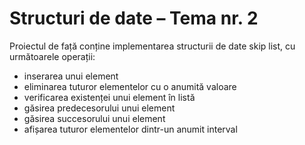 # Structuri de date – Tema nr. 2

Proiectul de față conține implementarea structurii de date skip list, cu următoarele operații:
- inserarea unui element 
- eliminarea tuturor elementelor cu o anumită valoare
- verificarea existenței unui element în listă
- găsirea predecesorului unui element
- găsirea succesorului unui element
- afișarea tuturor elementelor dintr-un anumit interval
